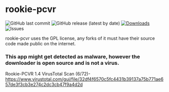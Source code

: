 # rookie-pcvr
![GitHub last commit](https://img.shields.io/github/last-commit/vrpirates/rookie-pcvr)
![GitHub release (latest by date)](https://img.shields.io/github/v/release/vrpirates/rookie-pcvr)
[![Downloads](https://img.shields.io/github/downloads/vrpirates/rookie-pcvr/total.svg)](https://github.com/vrpirates/rookie-pcvr/releases)
![Issues](https://img.shields.io/github/issues/vrpirates/rookie-pcvr)

rookie-pcvr uses the GPL license, any forks of it must have their source code made public on the internet.


### This app might get detected as malware, however the downloader is open source and is not a virus.
Rookie-PCVR 1.4 VirusTotal Scan (6/72)-
https://www.virustotal.com/gui/file/32df4f6570c5fc4431b39137a75b771ae657de3f3cb3e274c2dc3cb47f9a4d2d
